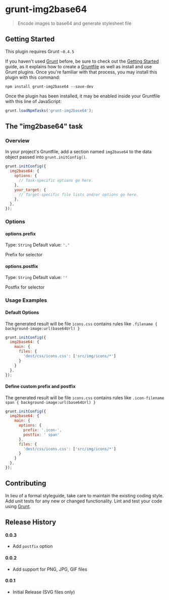 # grunt-img2base64

> Encode images to base64 and generate stylesheet file  

## Getting Started
This plugin requires Grunt `~0.4.5`

If you haven't used [Grunt](http://gruntjs.com/) before, be sure to check out the [Getting Started](http://gruntjs.com/getting-started) guide, as it explains how to create a [Gruntfile](http://gruntjs.com/sample-gruntfile) as well as install and use Grunt plugins. Once you're familiar with that process, you may install this plugin with this command:

```shell
npm install grunt-img2base64 --save-dev
```

Once the plugin has been installed, it may be enabled inside your Gruntfile with this line of JavaScript:

```js
grunt.loadNpmTasks('grunt-img2base64');
```

## The "img2base64" task

### Overview
In your project's Gruntfile, add a section named `img2base64` to the data object passed into `grunt.initConfig()`.

```js
grunt.initConfig({
  img2base64: {
    options: {
      // Task-specific options go here.
    },
    your_target: {
      // Target-specific file lists and/or options go here.
    },
  },
});
```

### Options

#### options.prefix
Type: `String`
Default value: `'.'`

Prefix for selector

#### options.postfix
Type: `String`
Default value: `''`

Postfix for selector


### Usage Examples

#### Default Options
The generated result will be file `icons.css` 
contains rules like `.filename { background-image:url(base64Url) }`

```js
grunt.initConfig({
  img2base64: {
    main: {
      files: {
        'dest/css/icons.css': ['src/img/icons/*']
      }
    }
  },
});
```

#### Define custom prefix and postfix
The generated result will be file `icons.css` 
contains rules like `.icon-filename span { background-image:url(base64Url) }`

```js
grunt.initConfig({
  img2base64: {
    main: {
      options: {
        prefix: '.icon-',
        postfix: ' span'
      },
      files: {
        'dest/css/icons.css': ['src/img/icons/*']
      }
    }
  },
});
```

## Contributing
In lieu of a formal styleguide, take care to maintain the existing coding style. Add unit tests for any new or changed functionality. Lint and test your code using [Grunt](http://gruntjs.com/).

## Release History

#### 0.0.3
  * Add `postfix` option 

#### 0.0.2
  * Add support for PNG, JPG, GIF files 

#### 0.0.1
  * Initial Release (SVG files only)
